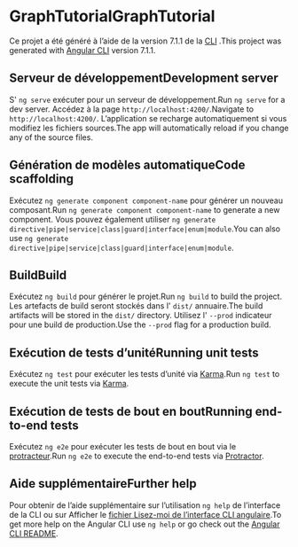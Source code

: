 # <a name="graphtutorial"></a><span data-ttu-id="00814-101">GraphTutorial</span><span class="sxs-lookup"><span data-stu-id="00814-101">GraphTutorial</span></span>

<span data-ttu-id="00814-102">Ce projet a été généré à l’aide de la version 7.1.1 de la [CLI](https://github.com/angular/angular-cli) .</span><span class="sxs-lookup"><span data-stu-id="00814-102">This project was generated with [Angular CLI](https://github.com/angular/angular-cli) version 7.1.1.</span></span>

## <a name="development-server"></a><span data-ttu-id="00814-103">Serveur de développement</span><span class="sxs-lookup"><span data-stu-id="00814-103">Development server</span></span>

<span data-ttu-id="00814-104">S' `ng serve` exécuter pour un serveur de développement.</span><span class="sxs-lookup"><span data-stu-id="00814-104">Run `ng serve` for a dev server.</span></span> <span data-ttu-id="00814-105">Accédez à la page `http://localhost:4200/`.</span><span class="sxs-lookup"><span data-stu-id="00814-105">Navigate to `http://localhost:4200/`.</span></span> <span data-ttu-id="00814-106">L’application se recharge automatiquement si vous modifiez les fichiers sources.</span><span class="sxs-lookup"><span data-stu-id="00814-106">The app will automatically reload if you change any of the source files.</span></span>

## <a name="code-scaffolding"></a><span data-ttu-id="00814-107">Génération de modèles automatique</span><span class="sxs-lookup"><span data-stu-id="00814-107">Code scaffolding</span></span>

<span data-ttu-id="00814-108">Exécutez `ng generate component component-name` pour générer un nouveau composant.</span><span class="sxs-lookup"><span data-stu-id="00814-108">Run `ng generate component component-name` to generate a new component.</span></span> <span data-ttu-id="00814-109">Vous pouvez également utiliser `ng generate directive|pipe|service|class|guard|interface|enum|module`.</span><span class="sxs-lookup"><span data-stu-id="00814-109">You can also use `ng generate directive|pipe|service|class|guard|interface|enum|module`.</span></span>

## <a name="build"></a><span data-ttu-id="00814-110">Build</span><span class="sxs-lookup"><span data-stu-id="00814-110">Build</span></span>

<span data-ttu-id="00814-111">Exécutez `ng build` pour générer le projet.</span><span class="sxs-lookup"><span data-stu-id="00814-111">Run `ng build` to build the project.</span></span> <span data-ttu-id="00814-112">Les artefacts de build seront stockés dans l' `dist/` annuaire.</span><span class="sxs-lookup"><span data-stu-id="00814-112">The build artifacts will be stored in the `dist/` directory.</span></span> <span data-ttu-id="00814-113">Utilisez l' `--prod` indicateur pour une build de production.</span><span class="sxs-lookup"><span data-stu-id="00814-113">Use the `--prod` flag for a production build.</span></span>

## <a name="running-unit-tests"></a><span data-ttu-id="00814-114">Exécution de tests d’unité</span><span class="sxs-lookup"><span data-stu-id="00814-114">Running unit tests</span></span>

<span data-ttu-id="00814-115">Exécutez `ng test` pour exécuter les tests d’unité via [Karma](https://karma-runner.github.io).</span><span class="sxs-lookup"><span data-stu-id="00814-115">Run `ng test` to execute the unit tests via [Karma](https://karma-runner.github.io).</span></span>

## <a name="running-end-to-end-tests"></a><span data-ttu-id="00814-116">Exécution de tests de bout en bout</span><span class="sxs-lookup"><span data-stu-id="00814-116">Running end-to-end tests</span></span>

<span data-ttu-id="00814-117">Exécutez `ng e2e` pour exécuter les tests de bout en bout via le [protracteur](http://www.protractortest.org/).</span><span class="sxs-lookup"><span data-stu-id="00814-117">Run `ng e2e` to execute the end-to-end tests via [Protractor](http://www.protractortest.org/).</span></span>

## <a name="further-help"></a><span data-ttu-id="00814-118">Aide supplémentaire</span><span class="sxs-lookup"><span data-stu-id="00814-118">Further help</span></span>

<span data-ttu-id="00814-119">Pour obtenir de l’aide supplémentaire sur l’utilisation `ng help` de l’interface de la CLI ou sur Afficher le [fichier Lisez-moi de l’interface CLI angulaire](https://github.com/angular/angular-cli/blob/master/README.md).</span><span class="sxs-lookup"><span data-stu-id="00814-119">To get more help on the Angular CLI use `ng help` or go check out the [Angular CLI README](https://github.com/angular/angular-cli/blob/master/README.md).</span></span>
